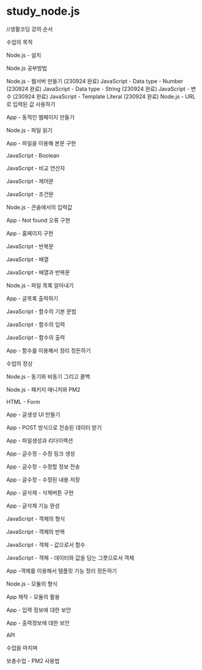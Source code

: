 # study_node.js

//생활코딩 강의 순서

수업의 목적

Node.js - 설치

Node.js 공부방법

Node.js - 웹서버 만들기
(230924 완료)
JavaScript - Data type - Number
(230924 완료)
JavaScript - Data type - String
(230924 완료)
JavaScript - 변수
(230924 완료)
JavaScript - Template Literal
(230924 완료)
Node.js - URL로 입력된 값 사용하기

App - 동적인 웹페이지 만들기

Node.js - 파일 읽기

App - 파일을 이용해 본문 구현

JavaScript - Boolean

JavaScript - 비교 연산자

JavaScript - 제어문

JavaScript - 조건문

Node.js - 콘솔에서의 입력값

App - Not found 오류 구현

App - 홈페이지 구현

JavaScript - 반복문

JavaScript - 배열

JavaScript - 배열과 반복문


Node.js - 파일 목록 알아내기

App - 글목록 출력하기

JavaScript - 함수의 기본 문법

JavaScript - 함수의 입력

JavaScript - 함수의 출력

App - 함수를 이용해서 정리 정돈하기

수업의 정상

Node.js - 동기와 비동기 그리고 콜백

Node.js - 패키지 매니저와 PM2

HTML - Form

App - 글생성 UI 만들기

App - POST 방식으로 전송된 데이터 받기

App - 파일생성과 리다이렉션

App - 글수정 - 수정 링크 생성

App - 글수정 - 수정할 정보 전송

App - 글수정 - 수정된 내용 저장

App - 글삭제 - 삭제버튼 구현

App - 글삭제 기능 완성

JavaScript - 객체의 형식

JavaScript - 객체의 반복

JavaScript - 객체 - 값으로서 함수

JavaScript - 객체 - 데이터와 값을 담는 그릇으로서 객체

App -객체를 이용해서 템플릿 기능 정리 정돈하기

Node.js - 모듈의 형식

App 제작 - 모듈의 활용

App - 입력 정보에 대한 보안

App - 출력정보에 대한 보안

API

수업을 마치며

보충수업 - PM2 사용법
